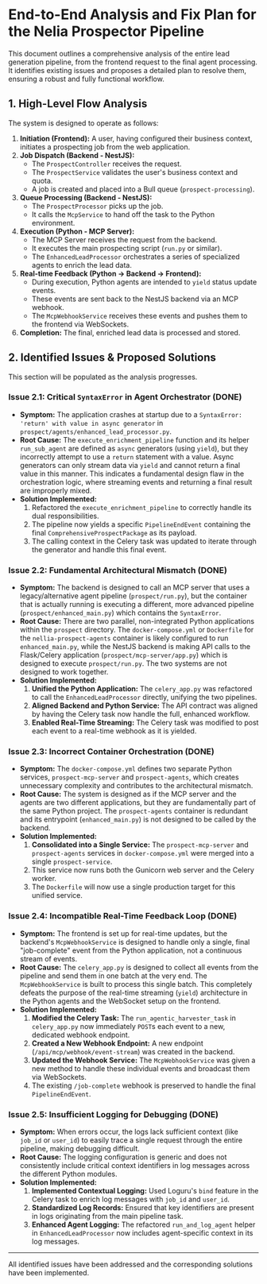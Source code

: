 # End-to-End Analysis and Fix Plan for the Nelia Prospector Pipeline

This document outlines a comprehensive analysis of the entire lead generation pipeline, from the frontend request to the final agent processing. It identifies existing issues and proposes a detailed plan to resolve them, ensuring a robust and fully functional workflow.

## 1. High-Level Flow Analysis

The system is designed to operate as follows:

1.  **Initiation (Frontend):** A user, having configured their business context, initiates a prospecting job from the web application.
2.  **Job Dispatch (Backend - NestJS):**
    *   The `ProspectController` receives the request.
    *   The `ProspectService` validates the user's business context and quota.
    *   A job is created and placed into a Bull queue (`prospect-processing`).
3.  **Queue Processing (Backend - NestJS):**
    *   The `ProspectProcessor` picks up the job.
    *   It calls the `McpService` to hand off the task to the Python environment.
4.  **Execution (Python - MCP Server):**
    *   The MCP Server receives the request from the backend.
    *   It executes the main prospecting script (`run.py` or similar).
    *   The `EnhancedLeadProcessor` orchestrates a series of specialized agents to enrich the lead data.
5.  **Real-time Feedback (Python -> Backend -> Frontend):**
    *   During execution, Python agents are intended to `yield` status update events.
    *   These events are sent back to the NestJS backend via an MCP webhook.
    *   The `McpWebhookService` receives these events and pushes them to the frontend via WebSockets.
6.  **Completion:** The final, enriched lead data is processed and stored.

## 2. Identified Issues & Proposed Solutions

This section will be populated as the analysis progresses.

### Issue 2.1: Critical `SyntaxError` in Agent Orchestrator (DONE)

*   **Symptom:** The application crashes at startup due to a `SyntaxError: 'return' with value in async generator` in `prospect/agents/enhanced_lead_processor.py`.
*   **Root Cause:** The `execute_enrichment_pipeline` function and its helper `run_sub_agent` are defined as `async` generators (using `yield`), but they incorrectly attempt to use a `return` statement with a value. Async generators can only stream data via `yield` and cannot return a final value in this manner. This indicates a fundamental design flaw in the orchestration logic, where streaming events and returning a final result are improperly mixed.
*   **Solution Implemented:**
    1.  Refactored the `execute_enrichment_pipeline` to correctly handle its dual responsibilities.
    2.  The pipeline now yields a specific `PipelineEndEvent` containing the final `ComprehensiveProspectPackage` as its payload.
    3.  The calling context in the Celery task was updated to iterate through the generator and handle this final event.

### Issue 2.2: Fundamental Architectural Mismatch (DONE)

*   **Symptom:** The backend is designed to call an MCP server that uses a legacy/alternative agent pipeline (`prospect/run.py`), but the container that is actually running is executing a different, more advanced pipeline (`prospect/enhanced_main.py`) which contains the `SyntaxError`.
*   **Root Cause:** There are two parallel, non-integrated Python applications within the `prospect` directory. The `docker-compose.yml` or `Dockerfile` for the `nellia-prospect-agents` container is likely configured to run `enhanced_main.py`, while the NestJS backend is making API calls to the Flask/Celery application (`prospect/mcp-server/app.py`) which is designed to execute `prospect/run.py`. The two systems are not designed to work together.
*   **Solution Implemented:**
    1.  **Unified the Python Application:** The `celery_app.py` was refactored to call the `EnhancedLeadProcessor` directly, unifying the two pipelines.
    2.  **Aligned Backend and Python Service:** The API contract was aligned by having the Celery task now handle the full, enhanced workflow.
    3.  **Enabled Real-Time Streaming:** The Celery task was modified to post each event to a real-time webhook as it is yielded.

### Issue 2.3: Incorrect Container Orchestration (DONE)

*   **Symptom:** The `docker-compose.yml` defines two separate Python services, `prospect-mcp-server` and `prospect-agents`, which creates unnecessary complexity and contributes to the architectural mismatch.
*   **Root Cause:** The system is designed as if the MCP server and the agents are two different applications, but they are fundamentally part of the same Python project. The `prospect-agents` container is redundant and its entrypoint (`enhanced_main.py`) is not designed to be called by the backend.
*   **Solution Implemented:**
    1.  **Consolidated into a Single Service:** The `prospect-mcp-server` and `prospect-agents` services in `docker-compose.yml` were merged into a single `prospect-service`.
    2.  This service now runs both the Gunicorn web server and the Celery worker.
    3.  The `Dockerfile` will now use a single production target for this unified service.

### Issue 2.4: Incompatible Real-Time Feedback Loop (DONE)

*   **Symptom:** The frontend is set up for real-time updates, but the backend's `McpWebhookService` is designed to handle only a single, final "job-complete" event from the Python application, not a continuous stream of events.
*   **Root Cause:** The `celery_app.py` is designed to collect all events from the pipeline and send them in one batch at the very end. The `McpWebhookService` is built to process this single batch. This completely defeats the purpose of the real-time streaming (`yield`) architecture in the Python agents and the WebSocket setup on the frontend.
*   **Solution Implemented:**
    1.  **Modified the Celery Task:** The `run_agentic_harvester_task` in `celery_app.py` now immediately `POST`s each event to a new, dedicated webhook endpoint.
    2.  **Created a New Webhook Endpoint:** A new endpoint (`/api/mcp/webhook/event-stream`) was created in the backend.
    3.  **Updated the Webhook Service:** The `McpWebhookService` was given a new method to handle these individual events and broadcast them via WebSockets.
    4.  The existing `/job-complete` webhook is preserved to handle the final `PipelineEndEvent`.

### Issue 2.5: Insufficient Logging for Debugging (DONE)

*   **Symptom:** When errors occur, the logs lack sufficient context (like `job_id` or `user_id`) to easily trace a single request through the entire pipeline, making debugging difficult.
*   **Root Cause:** The logging configuration is generic and does not consistently include critical context identifiers in log messages across the different Python modules.
*   **Solution Implemented:**
    1.  **Implemented Contextual Logging:** Used Loguru's `bind` feature in the Celery task to enrich log messages with `job_id` and `user_id`.
    2.  **Standardized Log Records:** Ensured that key identifiers are present in logs originating from the main pipeline task.
    3.  **Enhanced Agent Logging:** The refactored `run_and_log_agent` helper in `EnhancedLeadProcessor` now includes agent-specific context in its log messages.

---
All identified issues have been addressed and the corresponding solutions have been implemented.